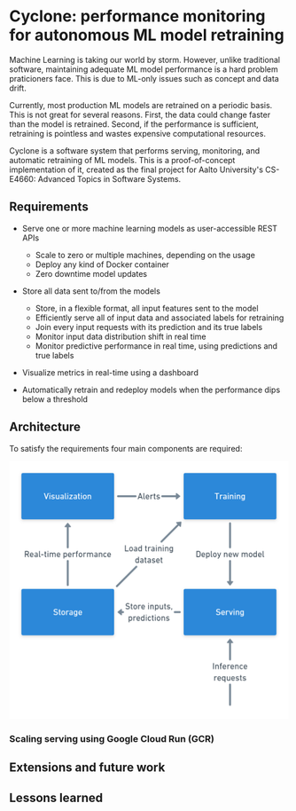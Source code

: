 # Cyclone: performance monitoring for autonomous ML model retraining

Machine Learning is taking our world by storm.
However, unlike traditional software, maintaining adequate ML model performance is a hard problem praticioners face.
This is due to ML-only issues such as concept and data drift.

Currently, most production ML models are retrained on a periodic basis.
This is not great for several reasons.
First, the data could change faster than the model is retrained.
Second, if the performance is sufficient, retraining is pointless and wastes expensive computational resources.

Cyclone is a software system that performs serving, monitoring, and automatic retraining of ML models.
This is a proof-of-concept implementation of it, created as the final project for Aalto University's CS-E4660: Advanced Topics in Software Systems. 

## Requirements

- Serve one or more machine learning models as user-accessible REST APIs
    - Scale to zero or multiple machines, depending on the usage
    - Deploy any kind of Docker container
    - Zero downtime model updates

- Store all data sent to/from the models
    - Store, in a flexible format, all input features sent to the model
    - Efficiently serve all of input data and associated labels for retraining
    - Join every input requests with its prediction and its true labels
    - Monitor input data distribution shift in real time
    - Monitor predictive performance in real time, using predictions and true labels

- Visualize metrics in real-time using a dashboard 

- Automatically retrain and redeploy models when the performance dips below a threshold

## Architecture

To satisfy the requirements four main components are required:

![High level architecture diagram](./docs/cyclone-high-level-architecture.png)


### Scaling serving using Google Cloud Run (GCR)

## Extensions and future work 

## Lessons learned
